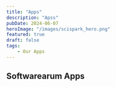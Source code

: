 ```yaml
---
title: "Apps"
description: "Apss"
pubDate: 2024-06-07
heroImage: "/images/scispark_hero.png"
featured: true
draft: false
tags:
    - Our Apps
---
```


## Softwarearum Apps